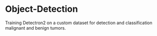 # Object-Detection
Training Detectron2 on a custom dataset for detection and classification malignant and benign tumors.
